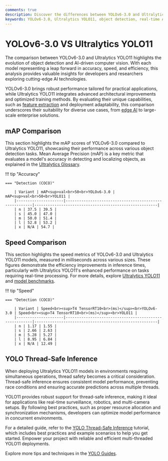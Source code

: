 ```yaml
---
comments: true
description: Discover the differences between YOLOv6-3.0 and Ultralytics YOLO11 in this in-depth comparison. Explore how these cutting-edge models perform in object detection, real-time AI, and computer vision tasks, with insights into speed, accuracy, and deployment in edge AI environments.
keywords: YOLOv6-3.0, Ultralytics YOLO11, object detection, real-time AI, edge AI, computer vision, AI model comparison, YOLO
---
```


# YOLOv6-3.0 VS Ultralytics YOLO11

The comparison between YOLOv6-3.0 and Ultralytics YOLO11 highlights the evolution of object detection and AI-driven computer vision. With each model representing a leap forward in accuracy, speed, and efficiency, this analysis provides valuable insights for developers and researchers exploring cutting-edge AI technologies.

YOLOv6-3.0 brings robust performance tailored for practical applications, while Ultralytics YOLO11 integrates advanced architectural improvements and optimized training methods. By evaluating their unique capabilities, such as [feature extraction](https://www.ultralytics.com/glossary/feature-extraction) and deployment adaptability, this comparison underscores their suitability for diverse use cases, from [edge AI](https://www.youtube.com/watch?v=pWyHMilT8GU) to large-scale enterprise solutions.

## mAP Comparison

This section highlights the mAP scores of YOLOv6-3.0 compared to Ultralytics YOLO11, showcasing their performance across various object detection tasks. Mean Average Precision (mAP) is a key metric that evaluates a model's accuracy in detecting and localizing objects, as explained in the [Ultralytics Glossary](https://www.ultralytics.com/glossary/mean-average-precision-map).

!!! tip "Accuracy"

    === "Detection (COCO)"

    	| Variant | mAP<sup>val<br>50<br>YOLOv6-3.0 | mAP<sup>val<br>50<br>YOLO11 |
    	|---------------------|-------------------------------------------------------|-------------------------------------------------------|
    	| n | 37.5 | 39.5 |
    	| s | 45.0 | 47.0 |
    	| m | 50.0 | 51.4 |
    	| l | 52.8 | 53.2 |
    	| x | N/A | 54.7 |


## Speed Comparison

This section highlights the speed metrics of YOLOv6-3.0 and Ultralytics YOLO11 models, measured in milliseconds across various sizes. These figures demonstrate the efficiency improvements in inference times, particularly with Ultralytics YOLO11's enhanced performance on tasks requiring real-time processing. For more details, explore [Ultralytics YOLO11](https://docs.ultralytics.com/models/yolo11/) and [model benchmarks](https://docs.ultralytics.com/reference/utils/benchmarks/).

!!! tip "Speed"

    === "Detection (COCO)"

    	| Variant | Speed<br><sup>T4 TensorRT10<br>(ms)</sup><br>YOLOv6-3.0 | Speed<br><sup>T4 TensorRT10<br>(ms)</sup><br>YOLO11 |
    	|---------------------|-------------------------------------------------------|-------------------------------------------------------|
    	| n | 1.17 | 1.55 |
    	| s | 2.66 | 2.63 |
    	| m | 5.28 | 5.27 |
    	| l | 8.95 | 6.84 |
    	| x | N/A | 12.49 |

## YOLO Thread-Safe Inference

When deploying Ultralytics YOLO11 models in environments requiring simultaneous operations, thread safety becomes a critical consideration. Thread-safe inference ensures consistent model performance, preventing race conditions and ensuring accurate predictions across multiple threads.

YOLO11 provides robust support for thread-safe inference, making it ideal for applications like real-time surveillance, robotics, and multi-camera setups. By following best practices, such as proper resource allocation and synchronization mechanisms, developers can optimize model performance in concurrent environments.

For a detailed guide, refer to the [YOLO Thread-Safe Inference](https://docs.ultralytics.com/guides/yolo-thread-safe-inference/) tutorial, which includes best practices and example scenarios to help you get started. Empower your project with reliable and efficient multi-threaded YOLO11 deployments.

Explore more tips and techniques in the [YOLO Guides](https://docs.ultralytics.com/guides/).
